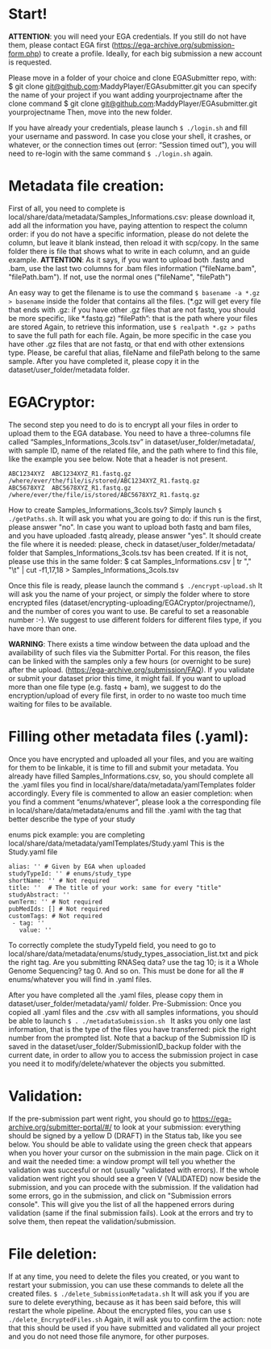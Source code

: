 # Start!

**ATTENTION**: you will need your EGA credentials. If you still do not have them, please contact EGA first (https://ega-archive.org/submission-form.php) to create a profile. Ideally, for each big submission a new account is requested.

Please move in a folder of your choice and clone EGASubmitter repo, with:
$ git clone git@github.com:MaddyPlayer/EGAsubmitter.git
you can specify the name of your project if you want adding yourprojectname after the clone command
$ git clone git@github.com:MaddyPlayer/EGAsubmitter.git yourprojectname
Then, move into the new folder.

If you have already your credentials, please launch
`$ ./login.sh`
and fill your username and password.
In case you close your shell, it crashes, or whatever, or the connection times out (error: “Session timed out”), you will need to re-login with the same command `$ ./login.sh` again.


# Metadata file creation:
First of all, you need to complete is local/share/data/metadata/Samples_Informations.csv: please download it, add all the information you have, paying attention to respect the column order: if you do not have a specific information, please do not delete the column, but leave it blank instead, then reload it with scp/copy. In the same folder there is file that shows what to write in each column, and an guide example.
**ATTENTION**: As it says, if you want to upload both .fastq and .bam, use the last two columns for .bam files information ("fileName.bam", "filePath.bam"). If not, use the normal ones ("fileName", "filePath")

An easy way to get the filename is to use the command
`$ basename -a *.gz > basename`
inside the folder that contains all the files. (*.gz will get every file that ends with .gz: if you have other .gz files that are not fastq, you should be more specific, like *.fastq.gz)
“filePath”: that is the path where your files are stored
Again, to retrieve this information, use
`$ realpath *.gz > paths`
to save the full path for each file. Again, be more specific in the case you have other .gz files that are not fastq, or that end with other extensions type.
Please, be careful that alias, fileName and filePath belong to the same sample.
After you have completed it, please copy it in the dataset/user_folder/metadata folder.


# EGACryptor:
The second step you need to do is to encrypt all your files in order to upload them to the EGA database. You need to have a three-columns file called “Samples_Informations_3cols.tsv” in dataset/user_folder/metadata/, with sample ID, name of the related file, and the path where to find this file, like the example you see below. Note that a header is not present.
```
ABC1234XYZ	ABC1234XYZ_R1.fastq.gz	/where/ever/the/file/is/stored/ABC1234XYZ_R1.fastq.gz
ABC5678XYZ	ABC5678XYZ_R1.fastq.gz	/where/ever/the/file/is/stored/ABC5678XYZ_R1.fastq.gz
```

How to create Samples_Informations_3cols.tsv? Simply launch `$ ./getPaths.sh`. It will ask you what you are going to do: if this run is the first, please answer "no". In case you want to upload both fastq and bam files, and you have uploaded .fastq already, please answer "yes". It should create the file where it is needed: please, check in dataset/user_folder/metadata/ folder that Samples_Informations_3cols.tsv has been created. If it is not, please use this in the same folder:
$ cat Samples_Informations.csv | tr "," "\t" | cut -f1,17,18 > Samples_Informations_3cols.tsv

Once this file is ready, please launch the command
`$ ./encrypt-upload.sh`
It will ask you the name of your project, or simply the folder where to store encrypted files (dataset/encrypting-uploading/EGACryptor/projectname/), and the number of cores you want to use. Be careful to set a reasonable number :-).
We suggest to use different folders for different files type, if you have more than one.

<!-- If, for any reasons, your transfer stops, please, continue it with the command:
`$ ./transferRecovery.sh`
This should restart the transfer from where it stopped. -->

**WARNING**: There exists a time window between the data upload and the availability of such files via the Submitter Portal. For this reason, the files can be linked with the samples only a few hours (or overnight to be sure) after the upload. (https://ega-archive.org/submission/FAQ). If you validate or submit your dataset prior this time, it might fail.
If you want to upload more than one file type (e.g. fastq + bam), we suggest to do the encryption/upload of every file first, in order to no waste too much time waiting for files to be available.


# Filling other metadata files (.yaml):
Once you have encrypted and uploaded all your files, and you are waiting for them to be linkable, it is time to fill and submit your metadata.
You already have filled Samples_Informations.csv, so, you should complete all the .yaml files you find in local/share/data/metadata/yamlTemplates folder accordingly. Every file is commented to allow an easier completion: when you find a comment “enums/whatever”, please look a the corresponding file in local/share/data/metadata/enums and fill the .yaml with the tag that better describe the type of your study

enums pick example:
you are completing local/share/data/metadata/yamlTemplates/Study.yaml
This is the Study.yaml file

```
alias: '' # Given by EGA when uploaded
studyTypeId: '' # enums/study_type
shortName: '' # Not required
title: ''  # The title of your work: same for every "title"
studyAbstract: ''
ownTerm: '' # Not required
pubMedIds: [] # Not required
customTags: # Not required
 - tag: ''
   value: ''
```

To correctly complete the studyTypeId field, you need to go to local/share/data/metadata/enums/study_types_association_list.txt and pick the right tag. Are you submitting RNASeq data? use the tag 10; is it a Whole Genome Sequencing? tag 0. And so on.
This must be done for all the # enums/whatever you will find in .yaml files.

After you have completed all the .yaml files, please copy them in dataset/user_folder/metadata/yaml/ folder.
Pre-Submission:
Once you copied all .yaml files and the .csv with all samples informations, you should be able to launch
`$ . ./metadataSubmission.sh `
It asks you only one last information, that is the type of the files you have transferred: pick the right number from the prompted list.
Note that a backup of the Submission ID is saved in the dataset/user_folder/SubmissionID_backup folder with the current date, in order to allow you to access the submission project in case you need it to modify/delete/whatever the objects you submitted.

# Validation:
If the pre-submission part went right, you should go to https://ega-archive.org/submitter-portal/#/ to look at your submission: everything should be signed by a yellow D (DRAFT) in the Status tab, like you see below.
You should be able to validate using the green check that appears when you hover your cursor on the submission in the main page. Click on it and wait the needed time: a window prompt will tell you whether the validation was succesful or not (usually "validated with errors).
If the whole validation went right you should see a green V (VALIDATED) now beside the submission, and you can procede with the submission. If the validation had some errors, go in the submission, and click on "Submission errors console". This will give you the list of all the happened errors during validation (same if the final submission fails). Look at the errors and try to solve them, then repeat the validation/submission.



# File deletion:
If at any time, you need to delete the files you created, or you want to restart your submission, you can use these commands to delete all the created files.
`$ ./delete_SubmissionMetadata.sh`
It will ask you if you are sure to delete everything, because as it has been said before, this will restart the whole pipeline.
About the encrypted files, you can use
`$ ./delete_EncryptedFiles.sh`
Again, it will ask you to confirm the action: note that this should be used if you have submitted and validated all your project and you do not need those file anymore, for other purposes.

